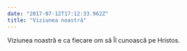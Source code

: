 ```yaml
---
date: "2017-07-12T17:12:33.962Z"
title: "Viziunea noastră"
---
```


Viziunea noastră e ca fiecare om să Îl cunoască pe Hristos.